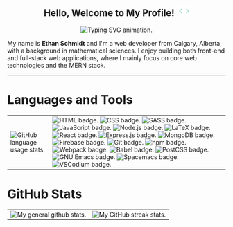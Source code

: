 <!-- Main Heading -->
<h2 align="center">
  Hello, Welcome to My Profile! <img src="./assets/code.gif" alt="Animation of empty HTML tag." style="width: 24px; margin-left: 5px; vertical-align: baseline;"/>
</h2>

<!-- Sub-heading -->
<p align="center">
  <img alt="Typing SVG animation." src="https://readme-typing-svg.demolab.com?font=Source+Code+Pro&color=41B883&pause=1000&center=true&vCenter=true&height=40&lines=MERN+stack+developer;Full-stack+developer" />
</p>

<!-- About Me -->

My name is **Ethan Schmidt** and I'm a web developer from Calgary, Alberta, with
a background in mathematical sciences. I enjoy building both front-end and
full-stack web applications, where I mainly focus on core web technologies and
the MERN stack.

---

# Languages and Tools

<table>
  <tbody>
    <tr>
      <td>
        <img style="height: 300px" alt="GitHub language usage stats." src="https://github-readme-stats.vercel.app/api/top-langs/?username=CS-Schmidt&layout=compact&theme=vue-dark&hide_border=true&border_radius=5" />
      </td>
      <td>
        <span><img alt="HTML badge." src="https://img.shields.io/badge/HTML-E34F26.svg?style=flat&logo=html5&logoColor=white" /></span>
        <span><img alt="CSS badge." src="https://img.shields.io/badge/CSS-1572B6.svg?style=flat&logo=css3&logoColor=white" /></span>
        <span><img alt="SASS badge." src="https://img.shields.io/badge/Sass-CC6699.svg?style=flat&logo=sass&logoColor=white" /></span>
        <span><img alt="JavaScript badge." src="https://img.shields.io/badge/JavaScript-F7DF1E.svg?style=flat&logo=javascript&logoColor=black" /></span>
        <span><img alt="Node.js badge." src="https://img.shields.io/badge/Node.js-43853D.svg?style=flat&logo=node.js&logoColor=white" /></span>
        <span><img alt="LaTeX badge." src="https://img.shields.io/badge/LaTeX-008080.svg?style=flat&logo=latex&logoColor=white" /></span>
        <span><img alt="React badge." src="https://img.shields.io/badge/React-20232a.svg?style=flat&logo=react&logoColor=2361DAFB" /></span>
        <span><img alt="Express.js badge." src="https://img.shields.io/badge/Express.js-404d59.svg?style=flat&logo=express&logoColor=white" /></span>
        <span><img alt="MongoDB badge." src ="https://img.shields.io/badge/MongoDB-4ea94b.svg?style=flat&logo=mongodb&logoColor=white" /></span>
        <span><img alt="Firebase badge." src ="https://img.shields.io/badge/Firebase-FFCA28.svg?style=flat&logo=Firebase&logoColor=black" /></span>
        <span><img alt="Git badge." src="https://img.shields.io/badge/Git-F05033.svg?style=flat&logo=git&logoColor=white" /></span>
        <span><img alt="npm badge." src="https://img.shields.io/badge/npm-CB3837.svg?style=flat&logo=npm&logoColor=white" /></span>
        <span><img alt="Webpack badge." src="https://img.shields.io/badge/webpack-8d96c9.svg?style=flat&logo=webpack&logocolor=white" /></span>
        <span><img alt="Babel badge." src="https://img.shields.io/badge/Babel-D99C2E.svg?style=flat&logo=Babel&logocolor=white" /></span>
        <span><img alt="PostCSS badge." src="https://img.shields.io/badge/PostCSS-DD3A0A.svg?style=flat&logo=PostCSS&logocolor=white" /></span>
        <span><img alt="GNU Emacs badge." src="https://img.shields.io/badge/GNU%20Emacs-7F5AB6?style=flat&logo=gnuemacs&logoColor=white" /></span>
        <span><img alt="Spacemacs badge." src="https://img.shields.io/badge/Spacemacs-9266CC?style=flat&logo=spacemacs&logoColor=white" /></span>
        <span><img alt="VSCodium badge." src="https://img.shields.io/badge/VSCodium-2F207D.svg?style=flat&logo=VSCodium&logocolor=white" /></span>
      </td>
    </tr>
  </tbody>
</table>

# GitHub Stats

<table>
  <tbody>
    <tr>
      <td>
        <span><img alt="My general github stats." src="https://github-readme-stats.vercel.app/api?username=CS-Schmidt&theme=vue-dark&show_icons=true&hide_border=true&border_radius=5&count_private=true" /></span>
      </td>
      <td>
        <span><img alt="My GitHub streak stats." src="https://streak-stats.demolab.com?user=CS-Schmidt&theme=vue-dark&hide_border=true&border_radius=5" /></span>
      </td>
    </tr>
  </tbody>
</table>
